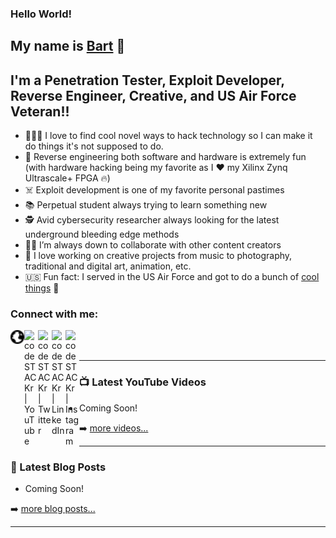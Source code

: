 ### Hello World!

## My name is [Bart][website] 👾

## I'm a Penetration Tester, Exploit Developer, Reverse Engineer, Creative, and US Air Force Veteran!!

- 👨🏻‍💻 I love to find cool novel ways to hack technology so I can make it do things it's not supposed to do.
- 🧰 Reverse engineering both software and hardware is extremely fun (with hardware hacking being my favorite as I ❤️ my Xilinx Zynq Ultrascale+ FPGA 🔥)
- ☠️ Exploit development is one of my favorite personal pastimes
- 📚 Perpetual student always trying to learn something new 
- 🕵️ Avid cybersecurity researcher always looking for the latest underground bleeding edge methods
- 🙋‍♂️ I’m always down to collaborate with other content creators
- 🎨 I love working on creative projects from music to photography, traditional and digital art, animation, etc. 
- 🇺🇸 Fun fact: I served in the US Air Force and got to do a bunch of [cool][achievementOne] [things][achievementTwo] 🛫

### Connect with me:

[<img align="left" alt="codeSTACKr.com" width="22px" src="https://raw.githubusercontent.com/iconic/open-iconic/master/svg/globe.svg" />][website]
[<img align="left" alt="codeSTACKr | YouTube" width="22px" src="https://cdn.jsdelivr.net/npm/simple-icons@v3/icons/youtube.svg" />][youtube]
[<img align="left" alt="codeSTACKr | Twitter" width="22px" src="https://cdn.jsdelivr.net/npm/simple-icons@v3/icons/twitter.svg" />][twitter]
[<img align="left" alt="codeSTACKr | LinkedIn" width="22px" src="https://cdn.jsdelivr.net/npm/simple-icons@v3/icons/linkedin.svg" />][linkedin]
[<img align="left" alt="codeSTACKr | Instagram" width="22px" src="https://cdn.jsdelivr.net/npm/simple-icons@v3/icons/instagram.svg" />][instagram]

<br />
<br />

---

### 📺 Latest YouTube Videos

<!-- YOUTUBE:START -->
- Coming Soon!
<!-- YOUTUBE:END -->

➡️ [more videos...](https://www.youtube.com/channel/UCWWekCzwswalMF5SPoV1ISw)

---

### 📕 Latest Blog Posts

<!-- BLOG-POST-LIST:START -->
- Coming Soon!
<!-- BLOG-POST-LIST:END -->

➡️ [more blog posts...](https://www.bartmistrot.com/blog)

---

[website]: https://www.bartmistrot.com
[twitter]: https://twitter.com/bartmistrot
[youtube]: https://www.youtube.com/channel/UCWWekCzwswalMF5SPoV1ISw
[instagram]: https://instagram.com/bartmistrot
[linkedin]: https://linkedin.com/in/bartmistrot
[achievementOne]: https://www.grandforks.af.mil/News/Article/226816/grand-forks-afb-scores-another-excellent-rating/
[achievementTwo]: https://www.amc.af.mil/News/Photos/igphoto/2000892624/
